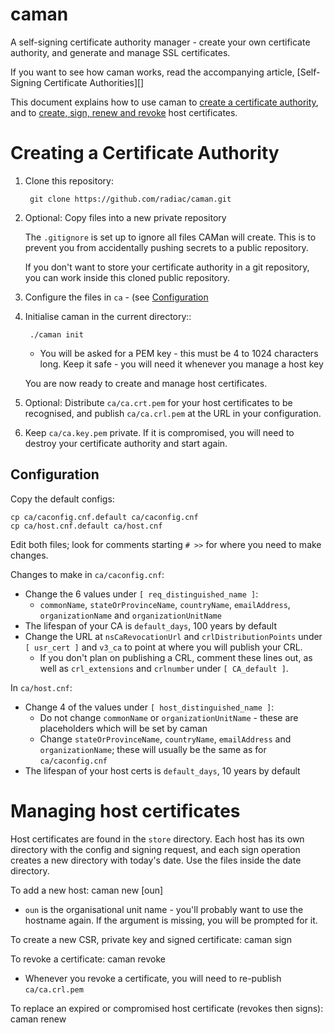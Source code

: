 caman
=====

A self-signing certificate authority manager - create your own certificate
authority, and generate and manage SSL certificates.

If you want to see how caman works, read the accompanying article,
[Self-Signing Certificate Authorities][]

This document explains how to use caman to
[create a certificate authority](#creating-a-certificate-authority), and to
[create, sign, renew and revoke](#managing-host-certificates) host
certificates.


Creating a Certificate Authority
================================

1. Clone this repository:

        git clone https://github.com/radiac/caman.git

2. Optional: Copy files into a new private repository

   The ``.gitignore`` is set up to ignore all files CAMan will create. This is
   to prevent you from accidentally pushing secrets to a public repository.
   
   If you don't want to store your certificate authority in a git repository,
   you can work inside this cloned public repository.
   
3. Configure the files in ``ca`` - (see [Configuration](#configuration)
   
4. Initialise caman in the current directory::

        ./caman init

   * You will be asked for a PEM key - this must be 4 to 1024 characters long.
     Keep it safe - you will need it whenever you manage a host key

   You are now ready to create and manage host certificates.

5. Optional: Distribute ``ca/ca.crt.pem`` for your host certificates to be
   recognised, and publish ``ca/ca.crl.pem`` at the URL in your configuration.

6. Keep ``ca/ca.key.pem`` private. If it is compromised, you will need to
   destroy your certificate authority and start again.


Configuration
-------------

Copy the default configs:
   
    cp ca/caconfig.cnf.default ca/caconfig.cnf
    cp ca/host.cnf.default ca/host.cnf

Edit both files; look for comments starting ``# >>`` for where you need to
make changes.

Changes to make in ``ca/caconfig.cnf``:
* Change the 6 values under ``[ req_distinguished_name ]``:
  * ``commonName``, ``stateOrProvinceName``, ``countryName``, ``emailAddress``, ``organizationName`` and ``organizationUnitName``
* The lifespan of your CA is ``default_days``, 100 years by default
* Change the URL at ``nsCaRevocationUrl`` and ``crlDistributionPoints`` under
  ``[ usr_cert ]`` and ``v3_ca`` to point at where you will publish your CRL.
  * If you don't plan on publishing a CRL, comment these lines out, as well as
    ``crl_extensions`` and ``crlnumber`` under ``[ CA_default ]``.

In ``ca/host.cnf``:
* Change 4 of the values under ``[ host_distinguished_name ]``:
  * Do not change ``commonName`` or ``organizationUnitName`` - these are placeholders which will be set by caman
  * Change ``stateOrProvinceName``, ``countryName``, ``emailAddress`` and ``organizationName``; these will usually be the same as for ``ca/caconfig.cnf``
* The lifespan of your host certs is ``default_days``, 10 years by default



Managing host certificates
==========================

Host certificates are found in the ``store`` directory. Each host has its own
directory with the config and signing request, and each sign operation creates
a new directory with today's date. Use the files inside the date directory.

To add a new host:
    caman new <hostname> [oun]

* ``oun`` is the organisational unit name - you'll probably want to use the
  hostname again. If the argument is missing, you will be prompted for it.

To create a new CSR, private key and signed certificate:
    caman sign <hostname>

To revoke a certificate:
    caman revoke <hostname>

* Whenever you revoke a certificate, you will need to re-publish
  ``ca/ca.crl.pem``

To replace an expired or compromised host certificate (revokes then signs):
    caman renew <hostname>
